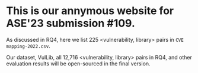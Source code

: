 # This is our annymous website for ASE'23 submission #109.

As discussed in RQ4, here we list 225 <vulnerability, library> pairs in `CVE mapping-2022.csv`.

Our dataset, VulLib, all 12,716 <vulnerability, library> pairs in RQ4, and other evaluation results will be open-sourced in the final version. 
